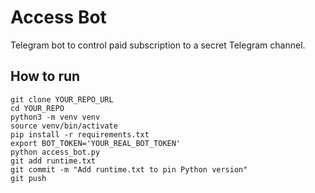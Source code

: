 # Access Bot

Telegram bot to control paid subscription to a secret Telegram channel.

## How to run

```
git clone YOUR_REPO_URL
cd YOUR_REPO
python3 -m venv venv
source venv/bin/activate
pip install -r requirements.txt
export BOT_TOKEN='YOUR_REAL_BOT_TOKEN'
python access_bot.py
git add runtime.txt
git commit -m "Add runtime.txt to pin Python version"
git push
```
